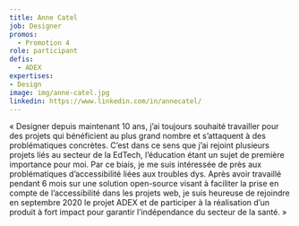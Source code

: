 ```yaml
---
title: Anne Catel
job: Designer
promos:
  - Promotion 4
role: participant
defis:
  - ADEX
expertises:
- Design
image: img/anne-catel.jpg
linkedin: https://www.linkedin.com/in/annecatel/
---
```

« Designer depuis maintenant 10 ans, j’ai toujours souhaité travailler pour des projets qui bénéficient au plus grand nombre et s’attaquent à des problématiques concrètes. C’est dans ce sens que j’ai rejoint plusieurs projets liés au secteur de la EdTech, l’éducation étant un sujet de première importance pour moi. Par ce biais, je me suis intéressée de près aux problématiques d’accessibilité liées aux troubles dys. Après avoir travaillé pendant 6 mois sur une solution open-source visant à faciliter la prise en compte de l’accessibilité dans les projets web, je suis heureuse de rejoindre en septembre 2020 le projet ADEX et de participer à la réalisation d’un produit à fort impact pour garantir l’indépendance du secteur de la santé. »
